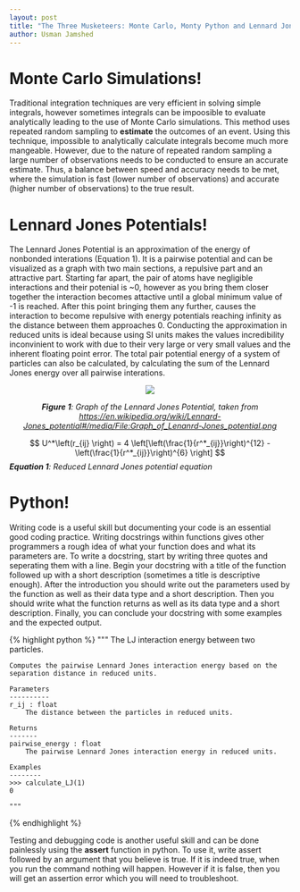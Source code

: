 ```yaml
---
layout: post
title: "The Three Musketeers: Monte Carlo, Monty Python and Lennard Jones"
author: Usman Jamshed
---
```


# Monte Carlo Simulations!
Traditional integration techniques are very efficient in solving simple integrals, however sometimes integrals can be impoosible to evaluate analytically leading to the use of Monte Carlo simulations. This method uses repeated random sampling to **estimate** the outcomes of an event. Using this technique, impossible to analytically calculate integrals become much more mangeable. However, due to the nature of repeated random sampling a large number of observations needs to be conducted to ensure an accurate estimate. Thus, a balance between speed and accuracy needs to be met, where the simulation is fast (lower number of observations) and accurate (higher number of observations) to the true result.

# Lennard Jones Potentials!
The Lennard Jones Potential is an approximation of the energy of nonbonded interations (Equation 1). It is a pairwise potential and can be visualized as a graph with two main sections, a repulsive part and an attractive part. Starting far apart, the pair of atoms have negligible interactions and their potenial is ~0, however as you bring them closer together the interaction becomes attactive until a global minimum value of -1 is reached. After this point bringing them any further, causes the interaction to become repulsive with energy potentials reaching infinity as the distance between them approaches 0. Conducting the approximation in reduced units is ideal because using SI units makes the values incredibility inconvinient to work with due to their very large or very small values and the inherent floating point error. The total pair potential energy of a system of particles can also be calculated, by calculating the sum of the Lennard Jones energy over all pairwise interations. 

<center>

<img src = '{{ "/images/Lennard-Jones_potential.png" | relative_url }}'>  

***Figure 1**: Graph of the Lennard Jones Potential, taken from https://en.wikipedia.org/wiki/Lennard-Jones_potential#/media/File:Graph_of_Lenanrd-Jones_potential.png*
</center>


$$ U^*\left(r_{ij} \right) = 4 \left[\left(\frac{1}{r^*_{ij}}\right)^{12} -\left(\frac{1}{r^*_{ij}}\right)^{6} \right] $$
***Equation 1**: Reduced Lennard Jones potential equation*

# Python!
Writing code is a useful skill but documenting your code is an essential good coding practice. Writing docstrings within functions gives other programmers a rough idea of what your function does and what its parameters are. To write a docstring, start by writing three quotes and seperating them with a line. Begin your docstring with a title of the function followed up with a short description (sometimes a title is descriptive enough). After the introduction you should write out the parameters used by the function as well as their data type and a short description. Then you should write what the function returns as well as its data type and a short description. Finally, you can conclude your docstring with some examples and the expected output. 


{% highlight python %}
    """
    The LJ interaction energy between two particles.

    Computes the pairwise Lennard Jones interaction energy based on the separation distance in reduced units.

    Parameters
    ----------
    r_ij : float
        The distance between the particles in reduced units.
    
    Returns
    -------
    pairwise_energy : float
        The pairwise Lennard Jones interaction energy in reduced units.

    Examples
    --------
    >>> calculate_LJ(1)
    0

    """
{% endhighlight %}


Testing and debugging code is another useful skill and can be done painlessly using the **assert** function in python. To use it, write assert followed by an argument that you believe is true. If it is indeed true, when you run the command nothing will happen. However if it is false, then you will get an assertion error which you will need to troubleshoot.  


